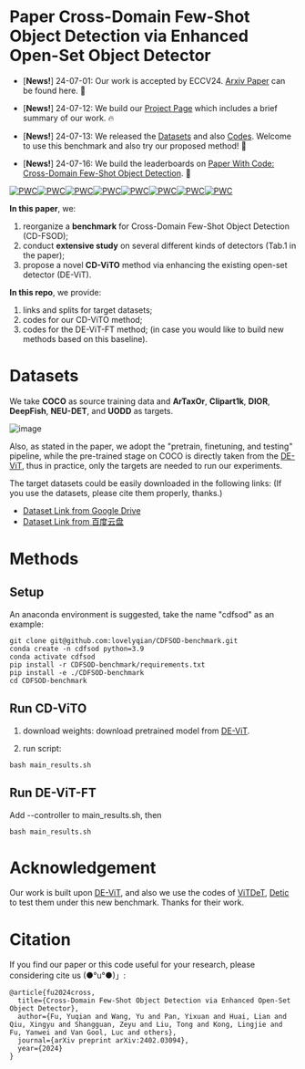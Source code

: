 # Paper Cross-Domain Few-Shot Object Detection via Enhanced Open-Set Object Detector


- [**News!**] 24-07-01: Our work is accepted by ECCV24. [Arxiv Paper](https://arxiv.org/pdf/2402.03094) can be found here. 🎉 

- [**News!**] 24-07-12: We build our [Project Page](http://yuqianfu.com/CDFSOD-benchmark) which includes a brief summary of our work. 🔥

- [**News!**] 24-07-13: We released the [Datasets](https://drive.google.com/drive/folders/16SDv_V7RDjTKDk8uodL2ubyubYTMdd5q?usp=drive_link) and also [Codes](https://github.com/lovelyqian/CDFSOD-benchmark). Welcome to use this benchmark and also try our proposed method! 🌟

- [**News!**] 24-07-16: We build the leaderboards on [Paper With Code: Cross-Domain Few-Shot Object Detection](https://paperswithcode.com/task/cross-domain-few-shot-object-detection/latest). 🥂

[![PWC](https://img.shields.io/endpoint.svg?url=https://paperswithcode.com/badge/cross-domain-few-shot-object-detection-via/cross-domain-few-shot-object-detection-on)](https://paperswithcode.com/sota/cross-domain-few-shot-object-detection-on?p=cross-domain-few-shot-object-detection-via)[![PWC](https://img.shields.io/endpoint.svg?url=https://paperswithcode.com/badge/cross-domain-few-shot-object-detection-via/cross-domain-few-shot-object-detection-on-1)](https://paperswithcode.com/sota/cross-domain-few-shot-object-detection-on-1?p=cross-domain-few-shot-object-detection-via)[![PWC](https://img.shields.io/endpoint.svg?url=https://paperswithcode.com/badge/cross-domain-few-shot-object-detection-via/cross-domain-few-shot-object-detection-on-3)](https://paperswithcode.com/sota/cross-domain-few-shot-object-detection-on-3?p=cross-domain-few-shot-object-detection-via)[![PWC](https://img.shields.io/endpoint.svg?url=https://paperswithcode.com/badge/cross-domain-few-shot-object-detection-via/cross-domain-few-shot-object-detection-on-2)](https://paperswithcode.com/sota/cross-domain-few-shot-object-detection-on-2?p=cross-domain-few-shot-object-detection-via)[![PWC](https://img.shields.io/endpoint.svg?url=https://paperswithcode.com/badge/cross-domain-few-shot-object-detection-via/cross-domain-few-shot-object-detection-on-neu)](https://paperswithcode.com/sota/cross-domain-few-shot-object-detection-on-neu?p=cross-domain-few-shot-object-detection-via)[![PWC](https://img.shields.io/endpoint.svg?url=https://paperswithcode.com/badge/cross-domain-few-shot-object-detection-via/cross-domain-few-shot-object-detection-on-4)](https://paperswithcode.com/sota/cross-domain-few-shot-object-detection-on-4?p=cross-domain-few-shot-object-detection-via)[![PWC](https://img.shields.io/endpoint.svg?url=https://paperswithcode.com/badge/cross-domain-few-shot-object-detection-via/few-shot-object-detection-on-ms-coco-10-shot)](https://paperswithcode.com/sota/few-shot-object-detection-on-ms-coco-10-shot?p=cross-domain-few-shot-object-detection-via)[![PWC](https://img.shields.io/endpoint.svg?url=https://paperswithcode.com/badge/cross-domain-few-shot-object-detection-via/few-shot-object-detection-on-ms-coco-30-shot)](https://paperswithcode.com/sota/few-shot-object-detection-on-ms-coco-30-shot?p=cross-domain-few-shot-object-detection-via)


**In this paper**, we: 
1) reorganize a **benchmark** for Cross-Domain Few-Shot Object Detection (CD-FSOD);
2) conduct **extensive study** on several different kinds of detectors (Tab.1 in the paper);
3) propose a novel **CD-ViTO** method via enhancing the existing open-set detector (DE-ViT).

**In this repo**, we provide: 
1) links and splits for target datasets;
2) codes for our CD-ViTO method;
3) codes for the DE-ViT-FT method; (in case you would like to build new methods based on this baseline).


# Datasets
We take **COCO** as source training data and **ArTaxOr**, **Clipart1k**, **DIOR**, **DeepFish**, **NEU-DET**, and **UODD** as targets. 

![image](https://github.com/user-attachments/assets/532dc8db-47eb-4e84-be46-7a59f8ff0461)


Also, as stated in the paper, we adopt the "pretrain, finetuning, and testing" pipeline, while the pre-trained stage on COCO is directly taken from the [DE-ViT](https://github.com/mlzxy/devit), thus in practice, only the targets are needed to run our experiments.  

The target datasets could be easily downloaded in the following links:  (If you use the datasets, please cite them properly, thanks.)

- [Dataset Link from Google Drive](https://drive.google.com/drive/folders/16SDv_V7RDjTKDk8uodL2ubyubYTMdd5q?usp=drive_link)
- [Dataset Link from 百度云盘](https://pan.baidu.com/s/1MpTwmJQF6GtmnxauVUPNAw?pwd=ni5j)



# Methods
## Setup
An anaconda environment is suggested, take the name "cdfsod" as an example: 

```
git clone git@github.com:lovelyqian/CDFSOD-benchmark.git
conda create -n cdfsod python=3.9
conda activate cdfsod
pip install -r CDFSOD-benchmark/requirements.txt 
pip install -e ./CDFSOD-benchmark
cd CDFSOD-benchmark
```

## Run CD-ViTO
1. download weights:
download pretrained model from [DE-ViT](https://github.com/mlzxy/devit/blob/main/Downloads.md).

2. run script: 
```
bash main_results.sh
```


## Run DE-ViT-FT
Add --controller to main_results.sh, then
```
bash main_results.sh
```

# Acknowledgement

Our work is built upon [DE-ViT](https://github.com/mlzxy/devit), and also we use the codes of [ViTDeT](https://github.com/ViTAE-Transformer/ViTDet), [Detic](https://github.com/facebookresearch/Detic) to test them under this new benchmark. Thanks for their work.

# Citation
If you find our paper or this code useful for your research, please considering cite us (●°u°●)」:
```
@article{fu2024cross,
  title={Cross-Domain Few-Shot Object Detection via Enhanced Open-Set Object Detector},
  author={Fu, Yuqian and Wang, Yu and Pan, Yixuan and Huai, Lian and Qiu, Xingyu and Shangguan, Zeyu and Liu, Tong and Kong, Lingjie and Fu, Yanwei and Van Gool, Luc and others},
  journal={arXiv preprint arXiv:2402.03094},
  year={2024}
}
```


